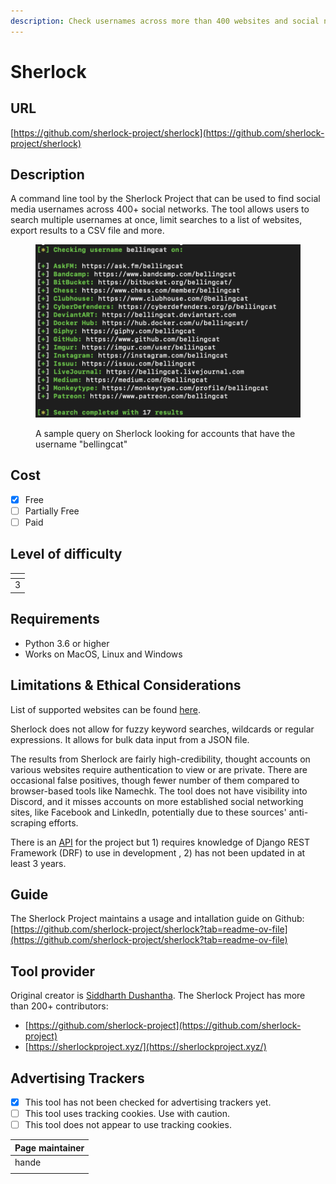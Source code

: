```yaml
---
description: Check usernames across more than 400 websites and social networks.
---
```


# Sherlock

## URL

[https://github.com/sherlock-project/sherlock](https://github.com/sherlock-project/sherlock)

## Description

A command line tool by the Sherlock Project that can be used to find social media usernames across 400+ social networks. The tool allows users to search multiple usernames at once, limit searches to a list of websites, export results to a CSV file and more.&#x20;

<figure><img src=".gitbook/assets/Screen Shot 2024-06-06 at 3.26.06 PM.png" alt=""><figcaption><p>A sample query on Sherlock looking for accounts that have the username "bellingcat"</p></figcaption></figure>

## Cost

* [x] Free
* [ ] Partially Free
* [ ] Paid

## Level of difficulty

<table><thead><tr><th data-type="rating" data-max="5"></th></tr></thead><tbody><tr><td>3</td></tr></tbody></table>

## Requirements

* Python 3.6 or higher
* Works on MacOS, Linux and Windows

## Limitations & Ethical Considerations

List of supported websites can be found [here](https://github.com/sherlock-project/sherlock/blob/master/docs/sites.md).

Sherlock does not allow for fuzzy keyword searches, wildcards or regular expressions. It allows for bulk data input from a JSON file.

The results from Sherlock are fairly high-credibility, thought accounts on various websites require authentication to view or are private. There are occasional false positives, though fewer number of them compared to browser-based tools like Namechk. The tool does not have visibility into Discord, and it misses accounts on more established social networking sites, like Facebook and LinkedIn, potentially due to these sources' anti-scraping efforts.

There is an [API](https://github.com/sherlock-project/api) for the project but 1) requires knowledge of Django REST Framework (DRF) to use in development , 2) has not been updated in at least 3 years.&#x20;

## Guide

The Sherlock Project maintains a usage and intallation guide on Github: [https://github.com/sherlock-project/sherlock?tab=readme-ov-file](https://github.com/sherlock-project/sherlock?tab=readme-ov-file)

## Tool provider

Original creator is [Siddharth Dushantha](https://github.com/sdushantha). The Sherlock Project has more than 200+ contributors:

* [https://github.com/sherlock-project](https://github.com/sherlock-project)
* [https://sherlockproject.xyz/](https://sherlockproject.xyz/)

## Advertising Trackers

* [x] This tool has not been checked for advertising trackers yet.
* [ ] This tool uses tracking cookies. Use with caution.
* [ ] This tool does not appear to use tracking cookies.

| Page maintainer |
| --------------- |
| hande           |
|                 |
